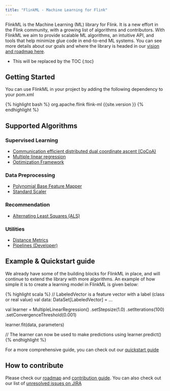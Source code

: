 ```yaml
---
title: "FlinkML - Machine Learning for Flink"
---
```

<!--
Licensed to the Apache Software Foundation (ASF) under one
or more contributor license agreements.  See the NOTICE file
distributed with this work for additional information
regarding copyright ownership.  The ASF licenses this file
to you under the Apache License, Version 2.0 (the
"License"); you may not use this file except in compliance
with the License.  You may obtain a copy of the License at

  http://www.apache.org/licenses/LICENSE-2.0

Unless required by applicable law or agreed to in writing,
software distributed under the License is distributed on an
"AS IS" BASIS, WITHOUT WARRANTIES OR CONDITIONS OF ANY
KIND, either express or implied.  See the License for the
specific language governing permissions and limitations
under the License.
-->

FlinkML is the Machine Learning (ML) library for Flink. It is a new effort in the Flink community,
with a growing list of algorithms and contributors. With FlinkML we aim to provide 
scalable ML algorithms, an intuitive API, and tools that help minimize glue code in end-to-end ML 
systems. You can see more details about our goals and where the library is headed in our [vision 
and roadmap here](vision_roadmap.html).

* This will be replaced by the TOC
{:toc}

## Getting Started

You can use FlinkML in your project by adding the following dependency to your pom.xml

{% highlight bash %}
<dependency>
  <groupId>org.apache.flink</groupId>
  <artifactId>flink-ml</artifactId>
  <version>{{site.version }}</version>
</dependency>
{% endhighlight %}

## Supported Algorithms

### Supervised Learning

* [Communication efficient distributed dual coordinate ascent (CoCoA)](cocoa.html)
* [Multiple linear regression](multiple_linear_regression.html)
* [Optimization Framework](optimization.html)

### Data Preprocessing

* [Polynomial Base Feature Mapper](polynomial_base_feature_mapper.html)
* [Standard Scaler](standard_scaler.html)

### Recommendation

* [Alternating Least Squares (ALS)](als.html)

### Utilities

* [Distance Metrics](distance_metrics.html)
* [Pipelines (Developer)](pipelines.html)

## Example & Quickstart guide

We already have some of the building blocks for FlinkML in place, and will continue to extend the
library with more algorithms. An example of how simple it is to create a learning model in
FlinkML is given below:

{% highlight scala %}
// LabeledVector is a feature vector with a label (class or real value)
val data: DataSet[LabeledVector] = ...

val learner = MultipleLinearRegression()
  .setStepsize(1.0)
  .setIterations(100)
  .setConvergenceThreshold(0.001)

learner.fit(data, parameters)

// The learner can now be used to make predictions using learner.predict()
{% endhighlight %}

For a more comprehensive guide, you can check out our [quickstart guide](quickstart.html)

## How to contribute

Please check our [roadmap](vision_roadmap.html#roadmap) and [contribution guide](contribution_guide.html). 
You can also check out our list of
[unresolved issues on JIRA](https://issues.apache.org/jira/browse/FLINK-1748?jql=component%20%3D%20%22Machine%20Learning%20Library%22%20AND%20project%20%3D%20FLINK%20AND%20resolution%20%3D%20Unresolved%20ORDER%20BY%20priority%20DESC)
